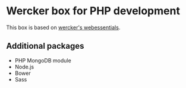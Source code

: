 Wercker box for PHP development
===============================

This box is based on [wercker's webessentials](https://github.com/wercker/box-ubuntu12.04-webessentials).

## Additional packages

- PHP MongoDB module
- Node.js
- Bower
- Sass
